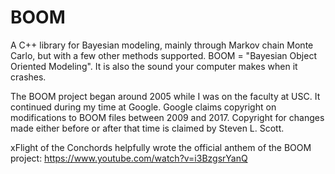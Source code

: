 # BOOM
A C++ library for Bayesian modeling, mainly through Markov chain Monte Carlo, but with a few other methods supported.
BOOM = "Bayesian Object Oriented Modeling".  It is also the sound your computer makes when it crashes.

The BOOM project began around 2005 while I was on the faculty at USC.  It continued during my time at Google.  Google claims
copyright on modifications to BOOM files between 2009 and 2017.  Copyright for changes made either before or after that time
is claimed by Steven L. Scott.


xFlight of the Conchords helpfully wrote the official anthem of the BOOM project:
https://www.youtube.com/watch?v=i3BzgsrYanQ
